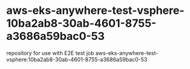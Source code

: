 # aws-eks-anywhere-test-vsphere-10ba2ab8-30ab-4601-8755-a3686a59bac0-53
repository for use with E2E test job aws-eks-anywhere-test-vsphere:10ba2ab8-30ab-4601-8755-a3686a59bac0-53
